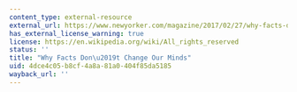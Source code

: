 ```yaml
---
content_type: external-resource
external_url: https://www.newyorker.com/magazine/2017/02/27/why-facts-dont-change-our-minds
has_external_license_warning: true
license: https://en.wikipedia.org/wiki/All_rights_reserved
status: ''
title: "Why Facts Don\u2019t Change Our Minds"
uid: 4dce4c05-b8cf-4a8a-81a0-404f85da5185
wayback_url: ''
---
```

